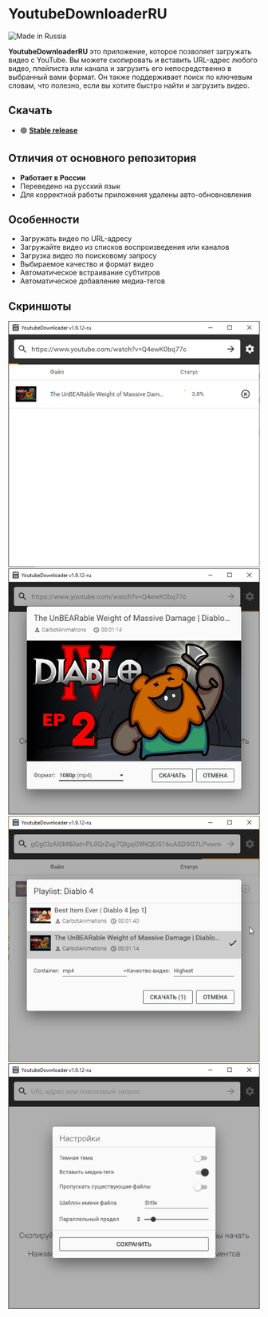 # YoutubeDownloaderRU

![Made in Russia](https://img.shields.io/badge/made%20in-russia-red)


**YoutubeDownloaderRU** это приложение, которое позволяет загружать видео с YouTube.
Вы можете скопировать и вставить URL-адрес любого видео, плейлиста или канала и загрузить его непосредственно в выбранный вами формат.
Он также поддерживает поиск по ключевым словам, что полезно, если вы хотите быстро найти и загрузить видео.


## Скачать

- 🟢 **[Stable release](https://github.com/DormirProf/YoutubeDownloaderRU/releases/tag/latest)**

## Отличия от основного репозитория
- **Работает в России**
- Переведено на русский язык
- Для корректной работы приложения удалены авто-обновновления

## Особенности
- Загружать видео по URL-адресу
- Загружайте видео из списков воспроизведения или каналов
- Загрузка видео по поисковому запросу
- Выбираемое качество и формат видео
- Автоматическое встраивание субтитров
- Автоматическое добавление медиа-тегов

## Скриншоты

![list](.assets/list.png)
![single](.assets/single.png)
![multiple](.assets/multiple.png)
![settings](.assets/settings.png)
